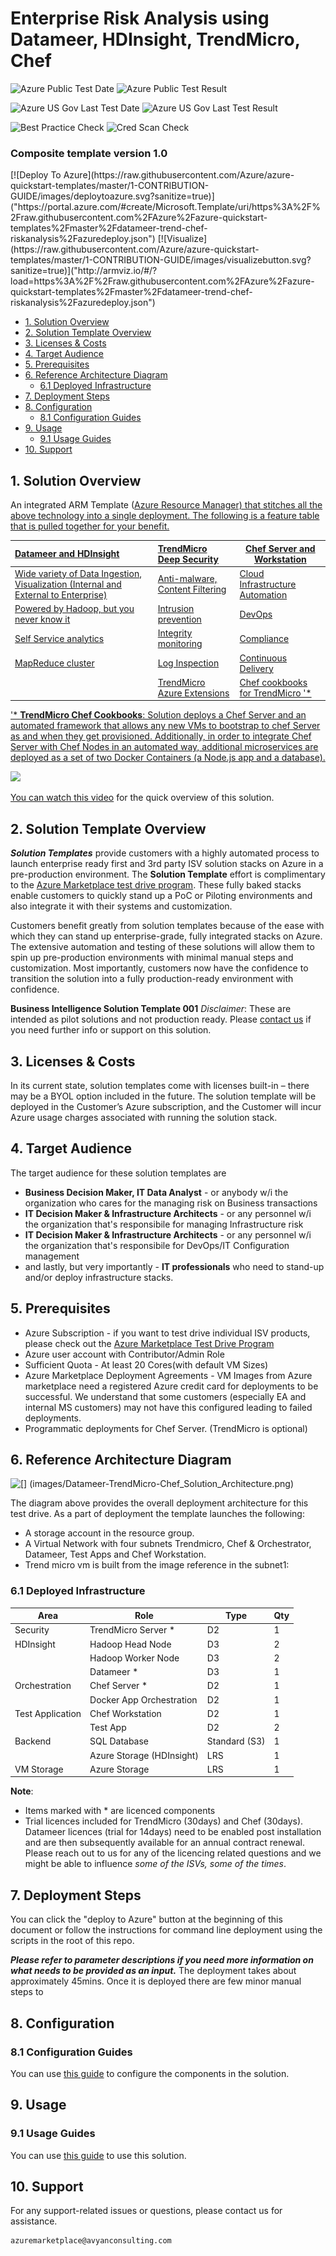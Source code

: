 # Enterprise Risk Analysis using Datameer, HDInsight, TrendMicro, Chef

![Azure Public Test Date](https://azurequickstartsservice.blob.core.windows.net/badges/datameer-trend-chef-riskanalysis/PublicLastTestDate.svg)
![Azure Public Test Result](https://azurequickstartsservice.blob.core.windows.net/badges/datameer-trend-chef-riskanalysis/PublicDeployment.svg)

![Azure US Gov Last Test Date](https://azurequickstartsservice.blob.core.windows.net/badges/datameer-trend-chef-riskanalysis/FairfaxLastTestDate.svg)
![Azure US Gov Last Test Result](https://azurequickstartsservice.blob.core.windows.net/badges/datameer-trend-chef-riskanalysis/FairfaxDeployment.svg)

![Best Practice Check](https://azurequickstartsservice.blob.core.windows.net/badges/datameer-trend-chef-riskanalysis/BestPracticeResult.svg)
![Cred Scan Check](https://azurequickstartsservice.blob.core.windows.net/badges/datameer-trend-chef-riskanalysis/CredScanResult.svg)

<h3>Composite template version 1.0</h3>
[![Deploy To Azure](https://raw.githubusercontent.com/Azure/azure-quickstart-templates/master/1-CONTRIBUTION-GUIDE/images/deploytoazure.svg?sanitize=true)]("https://portal.azure.com/#create/Microsoft.Template/uri/https%3A%2F%2Fraw.githubusercontent.com%2FAzure%2Fazure-quickstart-templates%2Fmaster%2Fdatameer-trend-chef-riskanalysis%2Fazuredeploy.json")  [![Visualize](https://raw.githubusercontent.com/Azure/azure-quickstart-templates/master/1-CONTRIBUTION-GUIDE/images/visualizebutton.svg?sanitize=true)]("http://armviz.io/#/?load=https%3A%2F%2Fraw.githubusercontent.com%2FAzure%2Fazure-quickstart-templates%2Fmaster%2Fdatameer-trend-chef-riskanalysis%2Fazuredeploy.json")

<a href="http://armviz.io/#/?load=https%3A%2F%2Fraw.githubusercontent.com%2FAAzure%2Fazure-quickstart-templates%2Fmaster%2Fdatameer-trend-chef-riskanalysis%2Fazuredeploy.json" target="_blank">

<!-- TOC -->

- [1. Solution Overview](#1-solution-overview)
- [2. Solution Template Overview](#2-solution-template-overview)
- [3. Licenses & Costs](#3-licenses--costs)
- [4. Target Audience](#4-target-audience)
- [5. Prerequisites](#5-prerequisites)
- [6. Reference Architecture Diagram](#6-reference-architecture-diagram)
  - [6.1 Deployed Infrastructure](#61-deployed-infrastructure)
- [7. Deployment Steps](#7-deployment-steps)
- [8. Configuration](#8-configuration)
  - [8.1 Configuration Guides](#81-configuration-guides)
- [9. Usage](#9-usage)
  - [9.1 Usage Guides](#91-usage-guides)
- [10. Support](#10-support)

<!-- /TOC -->

## 1. Solution Overview

An integrated ARM Template
(<a href="https://azure.microsoft.com/en-us/documentation/articles/resource-group-overview/">Azure
Resource Manager) that stitches all the above technology into a single
deployment. The following is a feature table that is pulled together for your
benefit.

| Datameer and HDInsight                                                              | TrendMicro Deep Security        | Chef Server and Workstation       |
| :---------------------------------------------------------------------------------- | :------------------------------ | --------------------------------- |
| Wide variety of Data Ingestion, Visualization (Internal and External to Enterprise) | Anti-malware, Content Filtering | Cloud Infrastructure Automation   |
| Powered by Hadoop, but you never know it                                            | Intrusion prevention            | DevOps                            |
| Self Service analytics                                                              | Integrity monitoring            | Compliance                        |
| MapReduce cluster                                                                   | Log Inspection                  | Continuous Delivery               |
|                                                                                     | TrendMicro Azure Extensions     | Chef cookbooks for TrendMicro '\* |

'\* **TrendMicro Chef Cookbooks**: Solution deploys a Chef Server and an
automated framework that allows any new VMs to bootstrap to chef Server as and
when they get provisioned. Additionally, in order to integrate Chef Server with
Chef Nodes in an automated way, additional microservices are deployed as a set
of two Docker Containers (a Node.js app and a database).

![](images/enterprise-risk-analysis-solution-overview.png)

You can watch [this video](images/Risk_Analysis_1080.mp4) for the quick overview
of this solution.

## 2. Solution Template Overview

**_Solution Templates_** provide customers with a highly automated process to
launch enterprise ready first and 3rd party ISV solution stacks on Azure in a
pre-production environment. The **Solution Template** effort is complimentary to
the [Azure Marketplace test drive
program](https://azure.microsoft.com/en-us/marketplace/test-drives/). These
fully baked stacks enable customers to quickly stand up a PoC or Piloting
environments and also integrate it with their systems and customization.

Customers benefit greatly from solution templates because of the ease with which
they can stand up enterprise-grade, fully integrated stacks on Azure. The
extensive automation and testing of these solutions will allow them to spin up
pre-production environments with minimal manual steps and customization. Most
importantly, customers now have the confidence to transition the solution into a
fully production-ready environment with confidence.

**Business Intelligence Solution Template 001** _Disclaimer_: These are intended
as pilot solutions and not production ready. Please [contact
us](azuremarketplace@avyanconsulting.com) if you need further info or support on
this solution.

## 3. Licenses & Costs

In its current state, solution templates come with licenses built-in – there may
be a BYOL option included in the future. The solution template will be deployed
in the Customer’s Azure subscription, and the Customer will incur Azure usage
charges associated with running the solution stack.

## 4. Target Audience

The target audience for these solution templates are

- **Business Decision Maker, IT Data Analyst** - or anybody w/i the organization
  who cares for the managing risk on Business transactions
- **IT Decision Maker & Infrastructure Architects** - or any personnel w/i the
  organization that's responsibile for managing Infrastructure risk
- **IT Decision Maker & Infrastructure Architects** - or any personnel w/i the
  organization that's responsibile for DevOps/IT Configuration management
- and lastly, but very importantly - **IT professionals** who need to stand-up
  and/or deploy infrastructure stacks.

## 5. Prerequisites

- Azure Subscription - if you want to test drive individual ISV products, please
  check out the [Azure Marketplace Test Drive Program
  ](https://azure.microsoft.com/en-us/marketplace/test-drives/)
- Azure user account with Contributor/Admin Role
- Sufficient Quota - At least 20 Cores(with default VM Sizes)
- Azure Marketplace Deployment Agreements - VM Images from Azure marketplace
  need a registered Azure credit card for deployments to be successful. We
  understand that some customers (especially EA and internal MS customers) may
  not have this configured leading to failed deployments.
- Programmatic deployments for Chef Server. (TrendMicro is optional)
  ![[](images/LicenseRequirementsPrerequisite.png)](images/LicenseRequirementsPrerequisite.png)

## 6. Reference Architecture Diagram

![[] (images/Datameer-TrendMicro-Chef_Solution_Architecture.png)](images/Datameer-TrendMicro-Chef_Solution_Architecture.png)

The diagram above provides the overall deployment architecture for this test
drive. As a part of deployment the template launches the following:

- A storage account in the resource group.
- A Virtual Network with four subnets Trendmicro, Chef & Orchestrator, Datameer,
  Test Apps and Chef Workstation.
- Trend micro vm is built from the image reference in the subnet1:

### 6.1 Deployed Infrastructure

| Area             | Role                      | Type          | Qty |
| ---------------- | ------------------------- | ------------- | --- |
| Security         | TrendMicro Server \*      | D2            | 1   |
| HDInsight        | Hadoop Head Node          | D3            | 2   |
|                  | Hadoop Worker Node        | D3            | 2   |
|                  | Datameer \*               | D3            | 1   |
| Orchestration    | Chef Server \*            | D2            | 1   |
|                  | Docker App Orchestration  | D2            | 1   |
| Test Application | Chef Workstation          | D2            | 1   |
|                  | Test App                  | D2            | 2   |
| Backend          | SQL Database              | Standard (S3) | 1   |
|                  | Azure Storage (HDInsight) | LRS           | 1   |
| VM Storage       | Azure Storage             | LRS           | 1   |

**Note**:

- Items marked with \* are licenced components
- Trial licences included for TrendMicro (30days) and Chef (30days). Datameer
  licences (trial for 14days) need to be enabled post installation and are then
  subsequently available for an annual contract renewal. Please reach out to us
  for any of the licencing related questions and we might be able to influence
  _some of the ISVs, some of the times_.

## 7. Deployment Steps

You can click the "deploy to Azure" button at the beginning of this document or
follow the instructions for command line deployment using the scripts in the
root of this repo.

**_Please refer to parameter descriptions if you need more information on what
needs to be provided as an input._** The deployment takes about approximately
45mins. Once it is deployed there are few minor manual steps to

## 8. Configuration

### 8.1 Configuration Guides

You can use [this guide](images/HOL_Datameer_TrendMicro_Document.pdf) to
configure the components in the solution.

## 9. Usage

### 9.1 Usage Guides

You can use [this guide](images/HOL_Datameer_TrendMicro_Document.pdf) to use
this solution.

## 10. Support

For any support-related issues or questions, please contact us for assistance.

```sh
azuremarketplace@avyanconsulting.com
```
